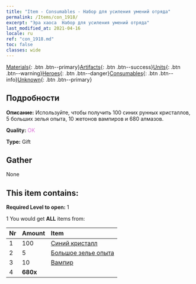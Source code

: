 ```yaml
---
title: "Item - Consumables - Набор для усиления умений отряда"
permalink: /Items/con_1918/
excerpt: "Эра хаоса  Набор для усиления умений отряда"
last_modified_at: 2021-04-16
locale: ru
ref: "con_1918.md"
toc: false
classes: wide
---
```

 [Materials](/ru/Items/){: .btn .btn--primary}[Artifacts](/ru/Items/Artifacts/){: .btn .btn--success}[Units](/ru/Items/Units/){: .btn .btn--warning}[Heroes](/ru/Items/Heroes/){: .btn .btn--danger}[Consumables](/ru/Items/Consumables/){: .btn .btn--info}[Unknown](/ru/Items/Unknown/){: .btn .btn--primary}

## Подробности
 **Описание:** Используйте, чтобы получить 100 синих рунных кристаллов, 5 больших зелья опыта, 10 жетонов вампиров и 680 алмазов.

 **Quality:** <span style="color: #DA70D6">OK</span>

 **Type:** Gift

## Gather

  None

## This item contains:

 **Required Level to open:** 1

 1 You would get **ALL** items  from:

  | Nr | Amount |     Item    |
  |:---|:-------|:------------|
  | 1 | 100 | [Синий кристалл](/ru/Items/con_716/) |  | 
  | 2 | 5 | [Большое зелье опыта](/ru/Items/con_702/) |  | 
  | 3 | 10 | [Вампир](/ru/Items/unt_211/) |  | 
  | 4 |  **680x** | <i class="fas fa-gem"/> |  | 
